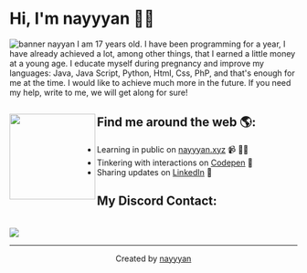
# Hi, I'm nayyyan 👋🏾

<img src="https://cdn.discordapp.com/attachments/962098120710303784/992406926417727488/header.png" alt="banner nayyan">
I am 17 years old. I have been programming for a year, I have already achieved a lot, among other things, that I earned a little money at a young age. I educate myself during pregnancy and improve my languages: Java, Java Script, Python, Html, Css, PhP, and that's enough for me at the time. I would like to achieve much more in the future. If you need my help, write to me, we will get along for sure!


## Find me around the web 🌎: <a href="https://github.com/sponsors/nayyyan"><img align="left" width="150" height="150" src="https://cdn.discordapp.com/attachments/962098120710303784/992407078687756318/octocat-1656677435971.png"></a>
- Learning in public on <a href="https://nayyyan.xyz">nayyyan.xyz</a> 📹 ✍🏾
- Tinkering with interactions on <a href="https://codepen.io/nayyyan"> Codepen</a> 🏓
- Sharing updates on <a href="https://www.linkedin.com/in/nayyyan/">LinkedIn</a> 💼

## My Discord Contact:
   <div>
    <br>
    <a href="https://discord.com/users/817758281807822909">
        <img src="[https://lanyard-profile-readme.vercel.app/api/817758281807822909?idleMessage=%22Discord Contact22&borderRadius=25px](https://lanyard.cnrad.dev/api/817758281807822909)"/>
    </a>
    </p>
</div>


----
<div align="center">Created by <a href="127.0.0" target="_blank">nayyyan</a></div>
